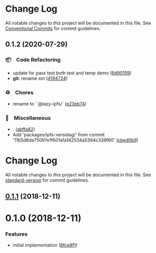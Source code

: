 # Change Log

All notable changes to this project will be documented in this file.
See [Conventional Commits](https://conventionalcommits.org) for commit guidelines.

## 0.1.2 (2020-07-29)


### 📦　Code Refactoring

* update for pass test both test and temp demo ([6d90159](https://github.com/bluelovers/ws-ipfs-versidag/commit/6d9015973ab9a5836b34f5a606ddd3522b5cbca2))
* **git:** rename ext ([4194724](https://github.com/bluelovers/ws-ipfs-versidag/commit/419472486e13093321e1eb2ff6489d256696a1c7))


### ♻️　Chores

* rename to ``@lazy-ipfs/` ([e23eb74](https://github.com/bluelovers/ws-ipfs-versidag/commit/e23eb74bb02b1e244765eb4ee81e45a6207734bf))


### 🔖　Miscellaneous

* . ([abffa82](https://github.com/bluelovers/ws-ipfs-versidag/commit/abffa823304b47095c145da729cf7656289b3adf))
* Add 'packages/ipfs-versidag/' from commit '11b5d8da75097e1f601afa142534a5394c339f60' ([cbed0b9](https://github.com/bluelovers/ws-ipfs-versidag/commit/cbed0b967ae3301ba5f0d1de0df68cc1cbda04b0))





# Change Log

All notable changes to this project will be documented in this file. See [standard-version](https://github.com/conventional-changelog/standard-version) for commit guidelines.

<a name="0.1.1"></a>
## [0.1.1](https://github.com/ipfs-shipyard/js-ipfs-versidag/compare/v0.1.0...v0.1.1) (2018-12-11)



<a name="0.1.0"></a>
# 0.1.0 (2018-12-11)


### Features

* initial implementation ([8fce8f1](https://github.com/ipfs-shipyard/js-ipfs-versidag/commit/8fce8f1))
